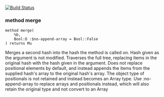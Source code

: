 [![Build Status](https://travis-ci.org/scriptkitties/p6-Hash-Merge.svg?branch=master)](https://travis-ci.org/scriptkitties/p6-Hash-Merge)

### method merge

```
method merge(
    %b, 
    Bool:D :$no-append-array = Bool::False
) returns Mu
```

Merges a second hash into the hash the method is called on. Hash given as the argument is not modified. Traverses the full tree, replacing items in the original hash with the hash given in the argument. Does not replace positional elements by default, and instead appends the items from the supplied hash's array to the original hash's array. The object type of positionals is not retained and instead becomes an Array type. Use :no-append-array to replace arrays and positionals instead, which will also retain the original type and not convert to an Array
